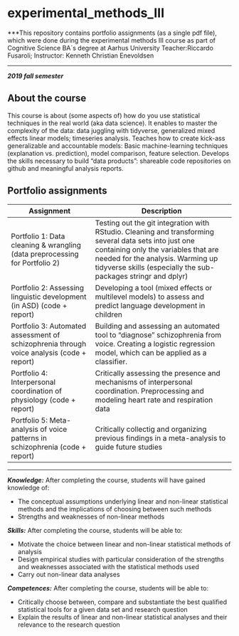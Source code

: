 # experimental_methods_III

***This repository contains portfolio assignments (as a single pdf file), which were done during the experimental methods III course as part of Cognitive Science BA´s degree at Aarhus University
Teacher:Riccardo Fusaroli; Instructor: Kenneth Christian Enevoldsen
***

***2019 fall semester***



## About the course

This course is about (some aspects of) how do you use statistical techniques in the real world (aka data science). It enables to master the complexity of the data: data juggling with tidyverse, generalized mixed effects linear models; timeseries analysis. Teaches how to create kick-ass generalizable and accountable models: Basic machine-learning techniques (explanation vs. prediction), model comparison, feature selection. Develops the skills necessary to build “data products”: shareable code repositories on github and meaningful analysis reports.


## Portfolio assignments

| Assignment | Description |
| --- | --- |
| Portfolio 1: Data cleaning & wrangling (data preprocessing for Portfolio 2) | Testing out the git integration with RStudio. Cleaning and transforming several data sets into just one containing only the variables that are needed for the analysis. Warming up tidyverse skills (especially the sub-packages stringr and dplyr) |
| Portfolio 2: Assessing linguistic development (in ASD) (code + report) | Developing a tool (mixed effects or multilevel models) to assess and predict language development in children |
| Portfolio 3: Automated assessment of schizophrenia through voice analysis (code + report) | Building and assessing an automated tool to “diagnose” schizophrenia from voice. Creating a logistic regression model, which can be applied as a classifier. |
| Portfolio 4: Interpersonal coordination of physiology (code + report) | Critically assessing the presence and mechanisms of interpersonal coordination. Preprocessing and modeling heart rate and respiration data |
| Portfolio 5: Meta-analysis of voice patterns in schizophrenia (code + report)| Critically collectig and organizing previous findings in a meta-analysis to guide future studies |







---------------------------------------------------------------------------------------------------------------------------------

***Knowledge:***
After completing the course, students will have gained knowledge of:
- The conceptual assumptions underlying linear and non-linear statistical methods and the implications of choosing between such methods
- Strengths and weaknesses of non-linear methods

***Skills:***
After completing the course, students will be able to:
- Motivate the choice between linear and non-linear statistical methods of analysis
- Design empirical studies with particular consideration of the strengths and weaknesses associated with the statistical methods used
- Carry out non-linear data analyses

***Competences:***
After completing the course, students will be able to:
- Critically choose between, compare and substantiate the best qualified statistical tools for a given data set and research question
- Explain the results of linear and non-linear statistical analyses and their relevance to the research question
